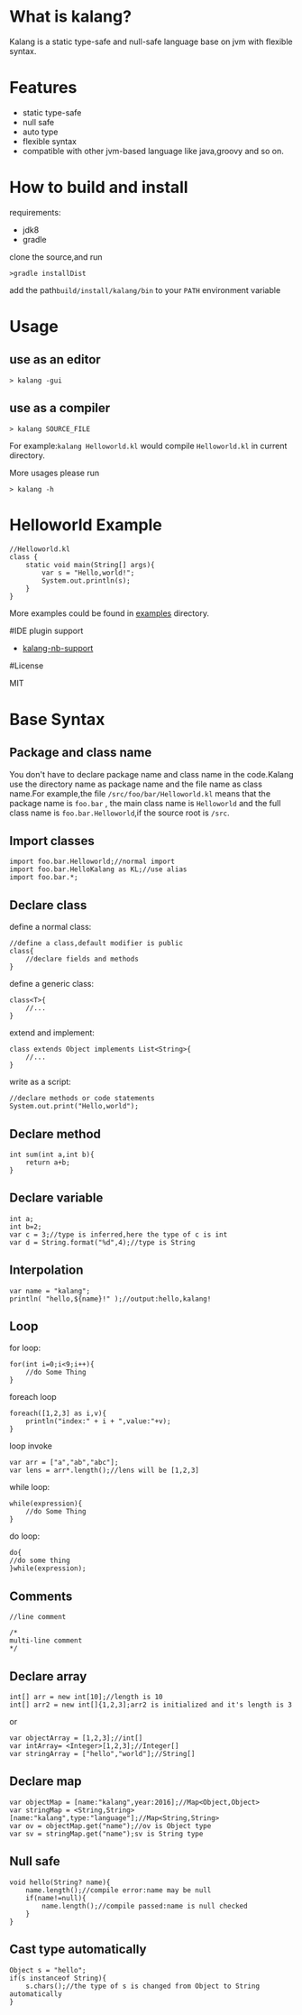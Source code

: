 # What is kalang?

Kalang is a static type-safe and null-safe language base on jvm with flexible syntax.

# Features

* static type-safe
* null safe
* auto type
* flexible syntax
* compatible with other jvm-based language like java,groovy and so on.

# How to build and install

requirements: 

* jdk8
* gradle

clone the source,and run

    >gradle installDist

add the path`build/install/kalang/bin` to your `PATH` environment variable

# Usage

## use as an editor

```
> kalang -gui
```

## use as a compiler

```
> kalang SOURCE_FILE 
```

For example:`kalang Helloworld.kl` would compile `Helloworld.kl` in current directory.

More usages please run

```
> kalang -h
```

# Helloworld Example

    //Helloworld.kl
    class {
        static void main(String[] args){
            var s = "Hello,world!";
            System.out.println(s);
        }
    }

More examples could be found in [examples](https://github.com/kasonyang/kalang/tree/master/examples) directory.

#IDE plugin support

* [kalang-nb-support](https://github.com/kasonyang/kalang-nb-support) 

#License

MIT

# Base Syntax

## Package and class name

You don't have to declare package name and class name in the code.Kalang use the directory name as package name and the file name as class name.For example,the file `/src/foo/bar/Helloworld.kl` means that the package name is `foo.bar` , the main class name is `Helloworld` and the full class name is `foo.bar.Helloworld`,if the source root is `/src`.

## Import classes

```
import foo.bar.Helloworld;//normal import
import foo.bar.HelloKalang as KL;//use alias
import foo.bar.*;
```

## Declare class
define a normal class:
```
//define a class,default modifier is public
class{
    //declare fields and methods
}
```

define a generic class:

```
class<T>{
    //...
}
```

extend and implement:

```
class extends Object implements List<String>{
    //...
}
```

write as a script:

```
//declare methods or code statements
System.out.print("Hello,world");
```

## Declare method

```
int sum(int a,int b){
    return a+b;
}
```

## Declare variable

```
int a;
int b=2;
var c = 3;//type is inferred,here the type of c is int
var d = String.format("%d",4);//type is String
```

## Interpolation

```
var name = "kalang";
println( "hello,${name}!" );//output:hello,kalang!
```

## Loop

for loop:

```
for(int i=0;i<9;i++){
    //do Some Thing
}
```

foreach loop

```
foreach([1,2,3] as i,v){
    println("index:" + i + ",value:"+v);
}
```

loop invoke

```
var arr = ["a","ab","abc"];
var lens = arr*.length();//lens will be [1,2,3]
```

while loop:

```
while(expression){
    //do Some Thing
}
```

do loop:

```
do{
//do some thing
}while(expression);
```

## Comments

```
//line comment

/*
multi-line comment
*/

```

## Declare array

```
int[] arr = new int[10];//length is 10
int[] arr2 = new int[]{1,2,3];arr2 is initialized and it's length is 3
```

or

```
var objectArray = [1,2,3];//int[]
var intArray= <Integer>[1,2,3];//Integer[]
var stringArray = ["hello","world"];//String[]
```

## Declare map

```
var objectMap = [name:"kalang",year:2016];//Map<Object,Object>
var stringMap = <String,String>[name:"kalang",type:"language"];//Map<String,String>
var ov = objectMap.get("name");//ov is Object type
var sv = stringMap.get("name");sv is String type
```

## Null safe

```
void hello(String? name){
    name.length();//compile error:name may be null
    if(name!=null){
        name.length();//compile passed:name is null checked
    }
}
```

## Cast type automatically

```
Object s = "hello";
if(s instanceof String){
    s.chars();//the type of s is changed from Object to String automatically
}
```
